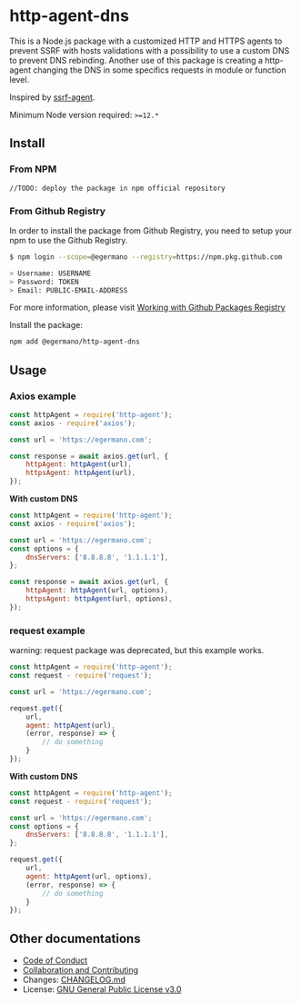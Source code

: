 # http-agent-dns

This is a Node.js package with a customized HTTP and HTTPS agents to prevent SSRF with hosts validations with a possibility to use a custom DNS to prevent DNS rebinding. Another use of this package is creating a http-agent changing the DNS in some specifics requests in module or function level.

Inspired by [ssrf-agent](https://github.com/welefen/ssrf-agent).

Minimum Node version required: `>=12.*`

## Install

### From NPM

`//TODO: deploy the package in npm official repository`

### From Github Registry

In order to install the package from Github Registry, you need to setup your npm to use the Github Registry.

```bash
$ npm login --scope=@egermano --registry=https://npm.pkg.github.com

> Username: USERNAME
> Password: TOKEN
> Email: PUBLIC-EMAIL-ADDRESS
```

For more information, please visit [Working with Github Packages Registry](https://docs.github.com/en/packages/working-with-a-github-packages-registry/working-with-the-npm-registry)

Install the package:

```bash
npm add @egermano/http-agent-dns
```

## Usage

### Axios example

```javascript
const httpAgent = require('http-agent');
const axios - require('axios');

const url = 'https://egermano.com';

const response = await axios.get(url, {
    httpAgent: httpAgent(url),
    httpsAgent: httpAgent(url),
});
```

**With custom DNS**

```javascript
const httpAgent = require('http-agent');
const axios - require('axios');

const url = 'https://egermano.com';
const options = {
    dnsServers: ['8.8.8.8', '1.1.1.1'],
};

const response = await axios.get(url, {
    httpAgent: httpAgent(url, options),
    httpsAgent: httpAgent(url, options),
});
```

### request example

warning: request package was deprecated, but this example works.

```javascript
const httpAgent = require('http-agent');
const request - require('request');

const url = 'https://egermano.com';

request.get({
    url,
    agent: httpAgent(url),
    (error, response) => {
        // do something
    }
});
```

**With custom DNS**

```javascript
const httpAgent = require('http-agent');
const request - require('request');

const url = 'https://egermano.com';
const options = {
    dnsServers: ['8.8.8.8', '1.1.1.1'],
};

request.get({
    url,
    agent: httpAgent(url, options),
    (error, response) => {
        // do something
    }
});
```

## Other documentations

- [Code of Conduct](CODE_OF_CONDUCT.md)
- [Collaboration and Contributing](CONTRIBUTING.md)
- Changes: [CHANGELOG.md](CHANGELOG.md)
- License: [GNU General Public License v3.0](LICENSE)
